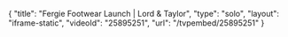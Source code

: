 {
    "title": "Fergie Footwear Launch | Lord & Taylor",
    "type": "solo",
    "layout": "iframe-static",
    "videoId": "25895251",
    "url": "\/tvpembed\/25895251"
}
